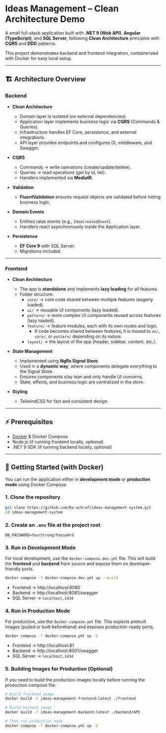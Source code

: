 # Ideas Management – Clean Architecture Demo

A small full-stack application built with **.NET 9 (Web API)**, **Angular (TypeScript)**, and **SQL Server**, following **Clean Architecture** principles with **CQRS** and **DDD** patterns.

This project demonstrates backend and frontend integration, containerized with Docker for easy local setup.

---

## 🏗️ Architecture Overview

### Backend

- **Clean Architecture**

  - Domain layer is isolated (no external dependencies).
  - Application layer implements business logic via **CQRS** (Commands & Queries).
  - Infrastructure handles EF Core, persistence, and external integrations.
  - API layer provides endpoints and configures DI, middleware, and Swagger.

- **CQRS**

  - Commands → write operations (create/update/delete).
  - Queries → read operations (get by id, list).
  - Handlers implemented via **MediatR**.

- **Validation**

  - **FluentValidation** ensures request objects are validated before hitting business logic.

- **Domain Events**

  - Entities raise events (e.g., `IdeaCreatedEvent`).
  - Handlers react asynchronously inside the Application layer.

- **Persistence**
  - **EF Core 9** with SQL Server.
  - Migrations included.

---

### Frontend

- **Clean Architecture**

  - The app is **standalone** and implements **lazy loading** for all features.
  - Folder structure:
    - `core/` → core code shared between multiple features (eagerly loaded).
    - `ui/` → reusable UI components (lazy loaded).
    - `pattern/` → more complex UI components reused across features (lazy loaded).
    - `feature/` → feature modules, each with its own routes and logic.
      - If code becomes shared between features, it is moved to `ui/`, `core/`, or `pattern/` depending on its nature.
    - `layout/` → the layout of the app (header, sidebar, content, etc.).

- **State Management**

  - Implemented using **NgRx Signal Store**.
  - Used in a **dynamic way**, where components delegate everything to the Signal Store.
  - Ensures components stay lean and only handle UI concerns.
  - State, effects, and business logic are centralized in the store.

- **Styling**
  - TailwindCSS for fast and consistent design.

---

## ⚡ Prerequisites

- [Docker](https://www.docker.com/) & Docker Compose
- Node.js (if running frontend locally, optional)
- .NET 9 SDK (if running backend locally, optional)

---

## 🚀 Getting Started (with Docker)

You can run the application either in **development mode** or **production mode** using Docker Compose.

### 1. Clone the repository
```bash
git clone https://github.com/Da-achraf/ideas-management-system.git
cd ideas-management-system
```

### 2. Create an `.env` file at the project root
```
DB_PASSWORD=YourStrong!Passw0rd
```

### 3. Run in Development Mode
For local development, use the `docker-compose.dev.yml` file. This will build the **frontend** and **backend** from source and expose them on developer-friendly ports.

```bash
docker compose -f docker-compose.dev.yml up --build
```

* Frontend → http://localhost:8080
* Backend → http://localhost:8081/swagger
* SQL Server → `localhost,1434`

### 4. Run in Production Mode
For production, use the `docker-compose.yml` file. This expects prebuilt images (pulled or built beforehand) and exposes production-ready ports.

```bash
docker compose -f docker-compose.yml up -d
```

* Frontend → http://localhost:81
* Backend → http://localhost:8001/swagger
* SQL Server → `localhost,1434`

### 5. Building Images for Production (Optional)
If you need to build the production images locally before running the production compose file:

```bash
# Build frontend image
docker build -t ideas-management-frontend:latest ./frontend

# Build backend image  
docker build -t ideas-management-backend:latest ./backend/API

# Then run production mode
docker compose -f docker-compose.yml up -d
```